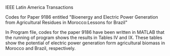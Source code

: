 IEEE Latin America Transactions

Codes for Paper 9186 entitled "Bioenergy and Electric Power Generation from Agricultural Residues in Morocco:Lessons for Brazil"

In Program file, codes for the paper 9186 have been written in MATLAB that the running of program shows the results in Tables IV and IX. These tables show the potential of electric power generation form agricultural biomass in Morocco and Brazil, respectively.
